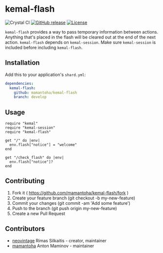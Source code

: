 # kemal-flash

![Crystal CI](https://github.com/mamantoha/kemal-flash/workflows/Crystal%20CI/badge.svg?branch=develop)
[![GitHub release](https://img.shields.io/github/release/mamantoha/kemal-flash.svg)](https://github.com/mamantoha/kemal-flash/releases)
[![License](https://img.shields.io/github/license/mamantoha/kemal-flash.svg)](https://github.com/mamantoha/kemal-flash/blob/develop/LICENSE)

`kemal-flash` provides a way to pass temporary information between actions. Anything
that's placed in the flash will be cleared out at the end of the next action. `kemal-flash`
depends on `kemal-session`. Make sure `kemal-session` is included before including
`kemal-flash`.

## Installation

Add this to your application's `shard.yml`:

```yaml
dependencies:
  kemal-flash:
    github: mamantoha/kemal-flash
    branch: develop
```

## Usage

```crystal
require "kemal"
require "kemal-session"
require "kemal-flash"

get "/" do |env|
  env.flash["notice"] = "welcome"
end

get "/check_flash" do |env|
  env.flash["notice"]?
end
```

## Contributing

1. Fork it ( https://github.com/mamantoha/kemal-flash/fork )
2. Create your feature branch (git checkout -b my-new-feature)
3. Commit your changes (git commit -am 'Add some feature')
4. Push to the branch (git push origin my-new-feature)
5. Create a new Pull Request

## Contributors

- [neovintage](https://github.com/neovintage) Rimas Silkaitis - creator, maintainer
- [mamantoha](https://github.com/mamantoha) Anton Maminov - maintainer
